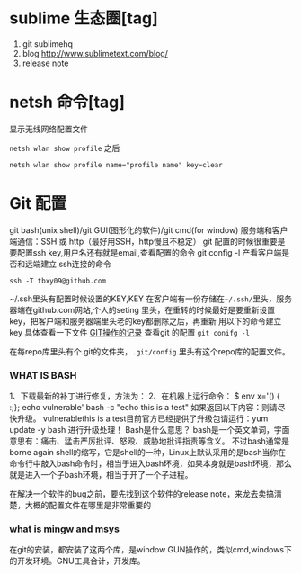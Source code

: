 # sublime 生态圈[tag]
1. git sublimehq
2. blog  http://www.sublimetext.com/blog/
3. release note 

#  netsh 命令[tag]

显示无线网络配置文件

`netsh wlan show profile`
之后

`netsh wlan show profile name="profile name" key=clear`

# Git 配置
git bash(unix shell)/git GUI(图形化的软件)/git cmd(for window)
服务端和客户端通信：SSH 或 http（最好用SSH，http慢且不稳定）
git 配置的时候很重要是要配置ssh key,用户名还有就是email,查看配置的命令
git config -l
产看客户端是否和远端建立 ssh连接的命令

`ssh -T tbxy09@github.com`

~/.ssh里头有配置时候设置的KEY,KEY 在客户端有一份存储在`~/.ssh/`里头，服务器端在github.com网站,个人的seting 里头，在重转的时候最好是要重新设置key，把客户端和服务器端里头老的key都删除之后，再重新
用以下的命令建立key
具体查看一下文件
[GIT操作的记录](D:\GitHub\tbxy09.github.io\mdfiles\gitbashCommandRecord.sh)
查看git 的配置
`git conifg -l`

在每repo库里头有个.git的文件夹，`.git/config` 里头有这个repo库的配置文件。


### WHAT IS BASH
1、下载最新的补丁进行修复，方法为：
2、在机器上运行命令： 
$ env x='() { :;}; echo vulnerable'  bash -c "echo this is a test"
如果返回以下内容：则请尽快升级。
vulnerablethis is a test目前官方已经提供了升级包请运行：yum update -y bash 进行升级处理！
Bash是什么意思？
bash是一个英文单词，字面意思有：痛击、猛击严厉批评、怒殴、威胁地批评指责等含义。
不过bash通常是borne again shell的缩写，它是shell的一种，Linux上默认采用的是bash当你在命令行中敲入bash命令时，相当于进入bash环境，如果本身就是bash环境，那么就是进入一个子bash环境，相当于开了一个子进程。


在解决一个软件的bug之前，要先找到这个软件的release note，来龙去卖搞清楚，大概的配置文件在哪里是非常重要的

### what is mingw and msys
在git的安装，都安装了这两个库，是window GUN操作的，类似cmd,windows下的开发环境。GNU工具合计，开发库。


